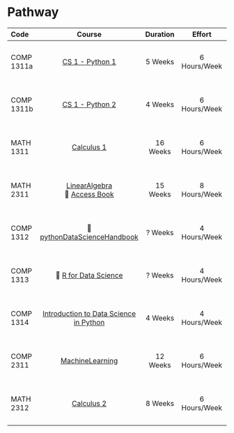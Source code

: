# Pathway

Code | Course | Duration | Effort | Status
:-- | :--: | :--: | :--: | :--:
COMP 1311a | [CS 1 - Python 1](https://www.coursera.org/learn/interactive-python-1) | 5 Weeks | 6 Hours/Week | <ul><li>- [x] OK</li></ul>
COMP 1311b | [CS 1 - Python 2](https://www.coursera.org/learn/interactive-python-2) | 4 Weeks | 6 Hours/Week | <ul><li>- [x] OK</li></ul>
MATH 1311 | [Calculus 1](https://www.coursera.org/learn/calculus1) | 16 Weeks | 6 Hours/Week | <ul><li>- [x] OK</li></ul>
MATH 2311 | [LinearAlgebra](https://www.edx.org/course/linear-algebra-foundations-to-frontiers)<br>:book: [Access Book](http://www.ulaff.net/) | 15 Weeks | 8 Hours/Week | <ul><li>- [ ] OK</li></ul>
COMP 1312 | :book: [pythonDataScienceHandbook](https://jakevdp.github.io/PythonDataScienceHandbook/) | ? Weeks | 4 Hours/Week | <ul><li>- [ ] OK</li></ul>
COMP 1313 | :book: [R for Data Science](https://r4ds.had.co.nz/introduction.html) | ? Weeks | 4 Hours/Week | <ul><li>- [ ] OK</li></ul>
COMP 1314 | [Introduction to Data Science in Python](https://www.coursera.org/learn/python-data-analysis?specialization=data-science-python) | 4 Weeks | 4 Hours/Week | <ul><li>- [ ] OK</li></ul>
COMP 2311 | [MachineLearning](https://www.coursera.org/learn/machine-learning/) | 12 Weeks | 6 Hours/Week | <ul><li>- [ ] OK</li></ul>
MATH 2312 | [Calculus 2](https://www.coursera.org/learn/advanced-calculus) | 8 Weeks | 6 Hours/Week | <ul><li>- [ ] OK</li></ul>

